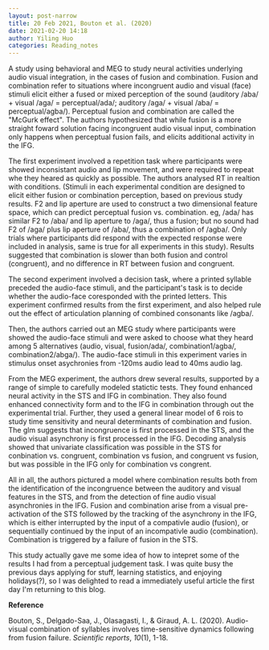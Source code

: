 ```yaml
---
layout: post-narrow
title: 20 Feb 2021, Bouton et al. (2020)
date: 2021-02-20 14:18
author: Yiling Huo
categories: Reading_notes
---
```

<!-- wp:paragraph -->
<p>A study using behavioral and MEG to study neural activities underlying audio visual integration, in the cases of fusion and combination. Fusion and combination refer to situations where incongruent audio and visual (face) stimuli elicit either a fused or mixed perception of the sound (auditory /aba/ + visual /aga/ = perceptual/ada/; auditory /aga/ + visual /aba/ = perceptual/agba/). Perceptual fusion and combination are called the "McGurk effect". The authors hypothesized that while fusion is a more straight foward solution facing incongruent audio visual input, combination only happens when perceptual fusion fails, and elicits additional activity in the IFG.</p>
<!-- /wp:paragraph -->

<!-- wp:paragraph -->
<p>The first experiment involved a repetition task where participants were showed inconsistant audio and lip movement, and were required to repeat whe they heared as quickly as possible. The authors analysed RT in realtion with conditions. (Stimuli in each experimental condition are designed to elicit either fusion or combination perception, based on previous study results. F2 and lip aperture are used to construct a two dimensional feature space, which can predict perceptual fusion vs. combination. eg, /ada/ has similar F2 to /aba/ and lip aperture to /aga/, thus a fusion; but no sound had F2 of /aga/ plus lip aperture of /aba/, thus a combination of /agba/. Only trials where participants did respond with the expected response were included in analysis, same is true for all experiments in this study). Results suggested that combination is slower than both fusion and control (congruent), and no difference in RT between fusion and congruent. </p>
<!-- /wp:paragraph -->

<!-- wp:paragraph -->
<p>The second experiment involved a decision task, where a printed syllable preceded the audio-face stimuli, and the participant's task is to decide whether the audio-face coresponded with the printed letters. This experiment confirmed results from the first experiment, and also helped rule out the effect of articulation planning of combined consonants like /agba/.</p>
<!-- /wp:paragraph -->

<!-- wp:paragraph -->
<p>Then, the authors carried out an MEG study where participants were showed the audio-face stimuli and were asked to choose what they heard among 5 alternatives (audio, visual, fusion/ada/, combination1/agba/, combination2/abga/). The audio-face stimuli in this experiment varies in stimulus onset asychronies from -120ms audio lead to 40ms audio lag. </p>
<!-- /wp:paragraph -->

<!-- wp:paragraph -->
<p>From the MEG experiment, the authors drew several results, supported by a range of simple to carefully modeled statictic tests. They found enhanced neural activity in the STS and IFG in combination. They also found enhanced connectivity form and to the IFG in combination through out the experimental trial. Further, they used a general linear model of 6 rois to study time sensitivity and neural determinants of combination and fusion. The glm suggests that incongruence is first processed in the STS, and the audio visual asynchrony is first processed in the IFG. Decoding analysis showed that univariate classification was possible in the STS for conbination vs. congruent, combination vs fusion, and congruent vs fusion, but was possible in the IFG only for combination vs congrent. </p>
<!-- /wp:paragraph -->

<!-- wp:paragraph -->
<p>All in all, the authors pictured a model where combination results both from the identification of the incongruence between the auditory and visual features in the STS, and from the detection of fine audio visual asynchronies in the IFG. Fusion and combination arise from a visual pre-activation of the STS followed by the tracking of the asynchrony in the IFG, which is either interrupted by the input of a compativle audio (fusion), or sequentially continued by the input of an incompativle audio (combination). Combination is triggered by a failure of fusion in the STS.</p>
<!-- /wp:paragraph -->

<!-- wp:paragraph -->
<p></p>
<!-- /wp:paragraph -->

<!-- wp:paragraph -->
<p>This study actually gave me some idea of how to intepret some of the results I had from a perceptual judgement task. I was quite busy the previous days applying for stuff, learning statistics, and enjoying holidays(?), so I was delighted to read a immediately useful article the first day I'm returning to this blog.</p>
<!-- /wp:paragraph -->

<!-- wp:paragraph -->
<p><strong>Reference</strong></p>
<!-- /wp:paragraph -->

<!-- wp:paragraph -->
<p>Bouton, S., Delgado-Saa, J., Olasagasti, I., &amp; Giraud, A. L. (2020). Audio-visual combination of syllables involves time-sensitive dynamics following from fusion failure. <em>Scientific reports</em>, <em>10</em>(1), 1-18.</p>
<!-- /wp:paragraph -->
